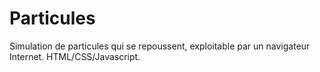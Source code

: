# Particules
Simulation de particules qui se repoussent, exploitable par un navigateur Internet. HTML/CSS/Javascript.
